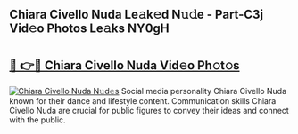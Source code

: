 ## Chiara Civello Nuda Le𝚊k𝚎d N𝚞𝚍e - Part-C3j Vid𝚎o Photos Le𝚊ks NY0gH

# <h2><a href="http://fbcry4.evod.top/?m=Chiara+Civello+Nuda">🔗 👉🔴 Chiara Civello Nuda Vid𝚎o Ph𝚘t𝚘s</a></h2>

[![Chiara Civello Nuda N𝚞d𝚎s](https://i.imgur.com/8V9OHl7.gif)](http://fbcry4.evod.top/?m=Chiara+Civello+Nuda)
Social media personality Chiara Civello Nuda known for their dance and lifestyle content. Communication skills Chiara Civello Nuda are crucial for public figures to convey their ideas and connect with the public. 
